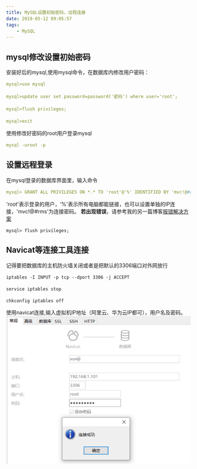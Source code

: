 ```yaml
---
title: MySQL设置初始密码，远程连接
date: 2019-05-12 09:05:57
tags:
    - MySQL
---
```

## mysql修改设置初始密码
安装好后的mysql,使用mysql命令，在数据库内修改用户密码：
 ```yaml
mysql>use mysql

mysql>update user set password=password('密码') where user='root';

mysql>flush privileges;

mysql>exit
```
使用修改好密码的root用户登录mysql
```yaml
mysql -uroot -p
```
## 设置远程登录

在mysql登录的数据库界面里，输入命令
```yaml
mysql> GRANT ALL PRIVILEGES ON *.* TO 'root'@'%' IDENTIFIED BY 'mvc!@#rms' WITH GRANT OPTION;
```
'root'表示登录的用户，‘%'表示所有电脑都能链接，也可以设置单独的IP连接，'mvc!@#rms'为连接密码。
**若出现错误**，请参考我的另一篇博客[报错解决方案](https://www.rms360.top/2019/05/12/MySQL/MySQL%E4%BD%BF%E7%94%A8/MySQL%E6%8A%A5%E9%94%99You%20must%20reset%20your%20password%20using%20ALTER%20USER%20statement%20before%20executing%20this%20statement/)
```ejs
mysql> flush privileges;
```
 ## Navicat等连接工具连接
 记得要把数据库的主机防火墙关闭或者是把默认的3306端口对外网放行
 ```ejs
 iptables -I INPUT -p tcp --dport 3306 -j ACCEPT
 
 service iptables stop
 
 chkconfig iptables off
```
 使用navicat连接,输入虚拟机IP地址（阿里云、华为云IP都可），用户名及密码。
![img](/img_mysql/lianjie.png)
